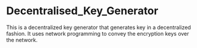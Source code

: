 # Decentralised_Key_Generator
This is a decentralized key generator that generates key in a decentralized fashion. It uses network programming to convey the encryption keys over the network.

